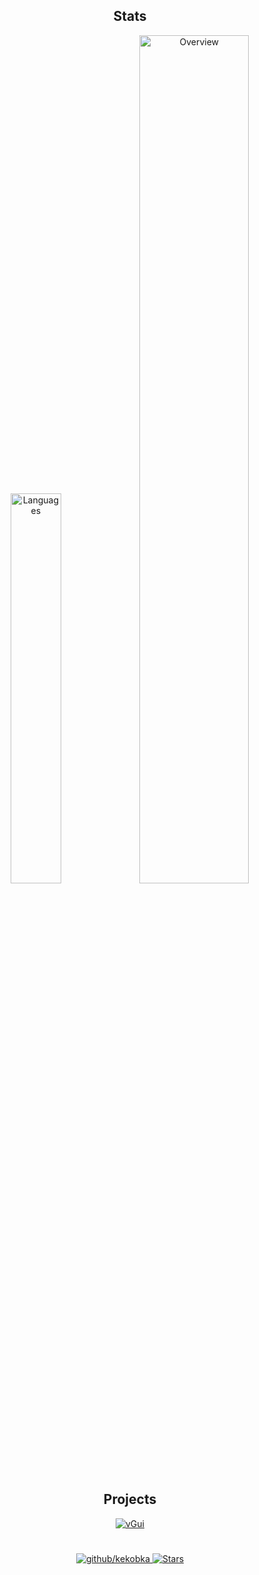 <h2 align="center"> Stats </h2>
<p align="center">
  <img src="https://github-readme-stats.vercel.app/api/top-langs/?username=kekobka&langs_count=6&layout=compact&count_private=true&theme=light&hide_border=true&bg_color=0000&text_color=666666" width=40% alt="Languages">

  <img src="https://github-readme-stats.vercel.app/api?username=kekobka&amp;show_icons=true&amp;theme=light&amp;card_width=50&amp;include_all_commits=true&amp;count_private=true&amp;hide_title=true&amp;hide_border=true&amp;bg_color=0000&amp;text_color=666666" width=59% alt="Overview">
</p>


<h2 align="center"> Projects </h2>
<p align="center">
  <a href="https://github.com/kekobka/vGui">
    <img src="https://github-readme-stats.vercel.app/api/pin/?username=kekobka&amp;repo=vGui&amp;hide_border=true&amp;bg_color=0000&amp;text_color=666666" alt="vGui">
  </a>
</p>

#
<p align="center">
  <a href="https://discord.com/invite/5zxJ5XvpRP">
    <img src="https://img.shields.io/discord/824727565948157963?label=Discord&amp;logo=discord&amp;logoColor=ffffff&amp;labelColor=7289DA&amp;color=2c2f33" alt="github/kekobka"/>
  </a>

  <a href="https://github.com/kekobka?tab=repositories&amp;q=&amp;type=source&amp;language=&amp;sort=stargazers">
    <img src="https://img.shields.io/github/stars/kekobka?affiliations=OWNER&amp;color=black&amp;label=Stars&amp;logo=Github&amp;style=flat" alt="Stars">
  </a>
</p>
